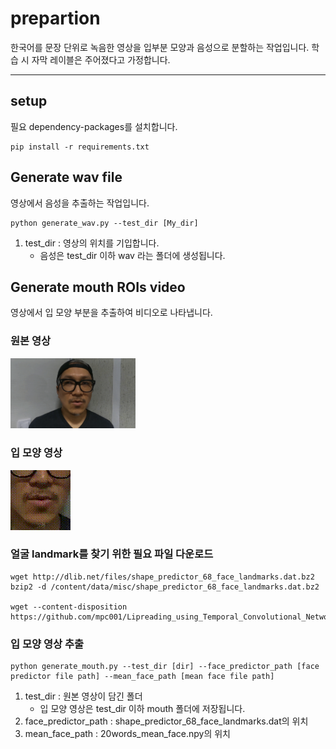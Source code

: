 # prepartion

한국어를 문장 단위로 녹음한 영상을 입부분 모양과 음성으로 분할하는 작업입니다. 학습 시 자막 레이블은 주어졌다고 가정합니다. 

---
## setup

필요  dependency-packages를 설치합니다.
~~~
pip install -r requirements.txt
~~~


## Generate wav file

영상에서 음성을 추출하는 작업입니다. 
~~~
python generate_wav.py --test_dir [My_dir]
~~~

1. test_dir : 영상의 위치를 기입합니다.
   * 음성은  test_dir 이하 wav 라는 폴더에 생성됩니다. 

## Generate mouth ROIs video

영상에서 입 모양 부분을 추출하여 비디오로 나타냅니다. 

### 원본 영상 

<img src='https://github.com/alcien/avsr_test/blob/main/asset/lip_K_5_M_04_C955_A_012_9.gif' style='width:200px'>
</img>

### 입 모양 영상

<img src='https://github.com/alcien/avsr_test/blob/main/asset/mouth_lip_K_5_M_04_C955_A_012_9.gif' width:200px height:100px>
</img>

### 얼굴 landmark를 찾기 위한 필요 파일 다운로드
~~~
wget http://dlib.net/files/shape_predictor_68_face_landmarks.dat.bz2
bzip2 -d /content/data/misc/shape_predictor_68_face_landmarks.dat.bz2

wget --content-disposition https://github.com/mpc001/Lipreading_using_Temporal_Convolutional_Networks/raw/master/preprocessing/20words_mean_face.npy
~~~

### 입 모양 영상 추출
~~~
python generate_mouth.py --test_dir [dir] --face_predictor_path [face predictor file path] --mean_face_path [mean face file path]
~~~

1. test_dir : 원본 영상이 담긴 폴더
    * 입 모양 영상은 test_dir 이하 mouth 폴더에 저장됩니다.     
2. face_predictor_path : shape_predictor_68_face_landmarks.dat의 위치
3. mean_face_path : 20words_mean_face.npy의 위치



##
